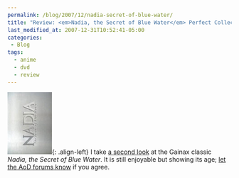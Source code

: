 ```yaml
---
permalink: /blog/2007/12/nadia-secret-of-blue-water/
title: "Review: <em>Nadia, the Secret of Blue Water</em> Perfect Collection"
last_modified_at: 2007-12-31T10:52:41-05:00
categories:
 - Blog
tags:
  - anime
  - dvd
  - review
---
```


![Nadia, the Secret of Blue Water Perfect Collection](/assets/images/reviews/nadiatin.jpg){: .align-left}
I take [a second look](http://www.animeondvd.com/reviews2/disc_reviews/6762.php) at the Gainax classic _Nadia, the Secret
of Blue Water_. It is still enjoyable but showing its age; [let the AoD forums know](http://www.animeondvd.com/forum/showtopic.php?tid/27504/)
if you agree.